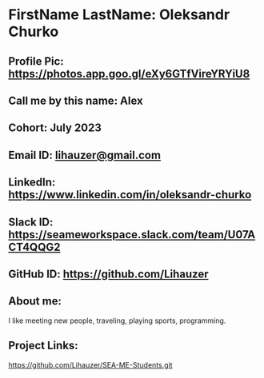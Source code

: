 # FirstName LastName: Oleksandr Churko
## Profile Pic: https://photos.app.goo.gl/eXy6GTfVireYRYiU8
## Call me by this name: Alex
## Cohort: July 2023
## Email ID: lihauzer@gmail.com
## LinkedIn: https://www.linkedin.com/in/oleksandr-churko
## Slack ID: https://seameworkspace.slack.com/team/U07ACT4QQG2
## GitHub ID: https://github.com/Lihauzer
## About me: 
  I like meeting new people, traveling, playing sports, programming.
## Project Links:
  https://github.com/Lihauzer/SEA-ME-Students.git
